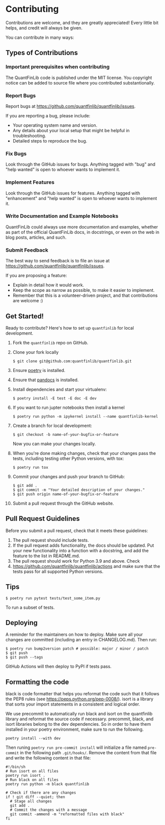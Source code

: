 # Contributing

Contributions are welcome, and they are greatly appreciated! Every little bit
helps, and credit will always be given.

You can contribute in many ways:

## Types of Contributions

### Important prerequisites when contributing

The QuantFinLib code is published under the MIT license. You copyright notice can be
added to source file where you contributed substantionally.

### Report Bugs

Report bugs at https://github.com/quantfinlib/quantfinlib/issues.

If you are reporting a bug, please include:

* Your operating system name and version.
* Any details about your local setup that might be helpful in troubleshooting.
* Detailed steps to reproduce the bug.

### Fix Bugs

Look through the GitHub issues for bugs. Anything tagged with "bug" and "help
wanted" is open to whoever wants to implement it.

### Implement Features

Look through the GitHub issues for features. Anything tagged with "enhancement"
and "help wanted" is open to whoever wants to implement it.


### Write Documentation and Example Notebooks

QuantFinLib could always use more documentation and examples, whether as part of the
official QuantFinLib docs, in docstrings, or even on the web in blog posts,
articles, and such.

### Submit Feedback

The best way to send feedback is to file an issue at https://github.com/quantfinlib/quantfinlib/issues.

If you are proposing a feature:

* Explain in detail how it would work.
* Keep the scope as narrow as possible, to make it easier to implement.
* Remember that this is a volunteer-driven project, and that contributions
  are welcome :)

## Get Started!

Ready to contribute? Here's how to set up `quantfinlib` for local development.

1. Fork the `quantfinlib` repo on GitHub.
2. Clone your fork locally

    ```
    $ git clone git@github.com:quantfinlib/quantfinlib.git
    ```

3. Ensure [poetry](https://python-poetry.org/docs/) is installed.
4. Ensure that [pandocs](https://pandoc.org/installing.html) is installed.
5. Install dependencies and start your virtualenv:

    ```
    $ poetry install -E test -E doc -E dev
    ```
6. If you want to run jupter notebooks then install a kernel

    ```
    $ poetry run python -m ipykernel install --name quantfinlib-kernel
    ```

7. Create a branch for local development:

    ```
    $ git checkout -b name-of-your-bugfix-or-feature
    ```

    Now you can make your changes locally.

8. When you're done making changes, check that your changes pass the
   tests, including testing other Python versions, with tox:

    ```
    $ poetry run tox
    ```

9. Commit your changes and push your branch to GitHub:

    ```
    $ git add .
    $ git commit -m "Your detailed description of your changes."
    $ git push origin name-of-your-bugfix-or-feature
    ```

10. Submit a pull request through the GitHub website.

## Pull Request Guidelines

Before you submit a pull request, check that it meets these guidelines:

1. The pull request should include tests.
2. If the pull request adds functionality, the docs should be updated. Put
   your new functionality into a function with a docstring, and add the
   feature to the list in README.md.
3. The pull request should work for Python 3.9 and above. Check
4. https://github.com/quantfinlib/quantfinlib/actions
   and make sure that the tests pass for all supported Python versions.

## Tips

```
$ poetry run pytest tests/test_some_item.py
```

To run a subset of tests.


## Deploying

A reminder for the maintainers on how to deploy.
Make sure all your changes are committed (including an entry in CHANGELOG.md).
Then run:

```
$ poetry run bump2version patch # possible: major / minor / patch
$ git push
$ git push --tags
```

GitHub Actions will then deploy to PyPI if tests pass.


## Formatting the code

black is code formatter that helps you reformat the code such that it follows the PEP8 rules (see https://peps.python.org/pep-0008/). isort is a library that sorts your import statements in a consistent and logical order. 

We use precommit to automatically run black and isort on the quantfinlib library and reformat the source code if necessary. 
precommit, black, and isort libraries belong to the dev dependencies. So in order to have them installed in your poetry environment, make sure to run the following.

```
poetry install --with dev
```

Then runing `poetry run pre-commit install` will initialize a file named `pre-commit` in the following path `.git/hooks/`. Remove the content from that file and write the following content in that file:

```
#!/bin/sh
# Run isort on all files
poetry run isort .
# Run black on all files
poetry run python -m black quantfinlib

# Check if there are any changes
if ! git diff --quiet; then
  # Stage all changes
  git add .
  # Commit the changes with a message
  git commit -ammend -m "reformatted files with black"
fi
```

